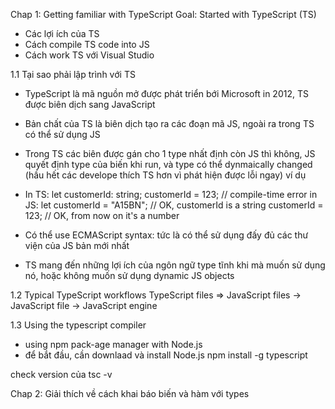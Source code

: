 Chap 1: Getting familiar with TypeScript 
Goal: Started with TypeScript (TS) 
- Các lợi ích của TS
- Cách compile TS code into JS
- Cách work TS với Visual Studio

1.1 Tại sao phải lập trình với TS
- TypeScript là mã nguồn mở được phát triển bới Microsoft in 2012, TS được biên dịch sang  JavaScript 
- Bản chất của TS là biên dịch tạo ra các đoạn mã JS, ngoài ra trong TS có thể sử dụng JS
- Trong TS các biên được gán cho 1 type nhất định còn JS thì không, JS quyết định type của biến khi run, và type  có thể dynmaically changed (hầu hết các develope  thích TS hơn  vì phát hiện được lỗi ngay)
ví dụ 
- In TS:
 let customerId: string;
customerId = 123; // compile-time error
in JS: 
let customerId = "A15BN"; // OK, customerId is a string
customerId = 123; // OK, from now on it's a number

- Có thể use ECMAScript syntax: tức là có thể sử dụng đấy đủ các thư viện của JS bản mới nhất
- TS mang đến những lợi ích của ngôn ngữ type tĩnh khi mà muốn sử dụng nó, hoặc không muốn sử dụng dynamic JS objects

1.2 Typical TypeScript workflows
TypeScript files => JavaScript files -> JavaScript file -> JavaScript engine

1.3 Using the typescript compiler
- using npm pack-age manager with Node.js
- để bắt đầu, cần downlaad và install Node.js
  npm install -g typescript
 
check version của 
  tsc -v





Chap 2: Giải thích về cách khai báo biến và hàm với types
